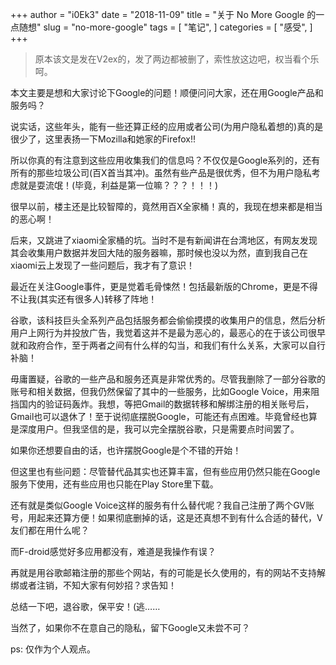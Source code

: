 +++
author = "i0Ek3"
date = "2018-11-09"
title = "关于 No More Google 的一点随想"
slug = "no-more-google"
tags = [
    "笔记",
]
categories = [
    "感受",
]
+++

> 原本该文是发在V2ex的，发了两边都被删了，索性放这边吧，权当看个乐呵。


本文主要是想和大家讨论下Google的问题！顺便问问大家，还在用Google产品和服务吗？


说实话，这些年头，能有一些还算正经的应用或者公司(为用户隐私着想的)真的是很少了，这里表扬一下Mozilla和她家的Firefox!!

所以你真的有注意到这些应用收集我们的信息吗？不仅仅是Google系列的，还有所有的那些垃圾公司(百X首当其冲)。虽然有些产品是很优秀，但不为用户隐私考虑就是耍流氓！(毕竟，利益是第一位嘛？？？！！！)


很早以前，楼主还是比较智障的，竟然用百X全家桶！真的，我现在想来都是相当的恶心啊！

后来，又跳进了xiaomi全家桶的坑。当时不是有新闻讲在台湾地区，有网友发现其会收集用户数据并发回大陆的服务器嘛，那时候也没以为然，直到我自己在xiaomi云上发现了一些问题后，我才有了意识！

最近在关注Google事件，更是觉着毛骨悚然！包括最新版的Chrome，更是不得不让我(其实还有很多人)转移了阵地！

谷歌，该科技巨头全系列产品包括服务都会偷偷摸摸的收集用户的信息，然后分析用户上网行为并投放广告，我觉着这并不是最为恶心的，最恶心的在于该公司很早就和政府合作，至于两者之间有什么样的勾当，和我们有什么关系，大家可以自行补脑！

毋庸置疑，谷歌的一些产品和服务还真是非常优秀的。尽管我删除了一部分谷歌的账号和相关数据，但我仍然保留了其中的一些服务，比如Google Voice，用来阻挡国内的验证码轰炸。我想，等把Gmail的数据转移和解绑注册的相关账号后，Gmail也可以退休了！至于说彻底摆脱Google，可能还有点困难。毕竟曾经也算是深度用户。但我坚信的是，我可以完全摆脱谷歌，只是需要点时间罢了。

如果你还想要自由的话，也许摆脱Google是个不错的开始！


但这里也有些问题：尽管替代品其实也还算丰富，但有些应用仍然只能在Google服务下使用，还有些应用也只能在Play Store里下载。

还有就是类似Google Voice这样的服务有什么替代呢？我自己注册了两个GV账号，用起来还算方便！如果彻底删掉的话，这是还真想不到有什么合适的替代，V友们都在用什么呢？

而F-droid感觉好多应用都没有，难道是我操作有误？

再就是用谷歌邮箱注册的那些个网站，有的可能是长久使用的，有的网站不支持解绑或者注销，不知大家有何妙招？求告知！


总结一下吧，退谷歌，保平安！(逃……

当然了，如果你不在意自己的隐私，留下Google又未尝不可？



ps: 仅作为个人观点。

